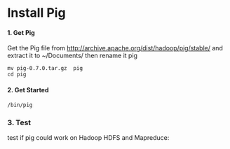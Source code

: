 # Install Pig

#### 1. Get Pig

Get the Pig file from http://archive.apache.org/dist/hadoop/pig/stable/ and extract it to ~/Documents/
then rename it pig
```
mv pig-0.7.0.tar.gz  pig 
cd pig
```
#### 2. Get Started
```
/bin/pig
```
### 3. Test
test if pig could work on Hadoop HDFS and Mapreduce:

